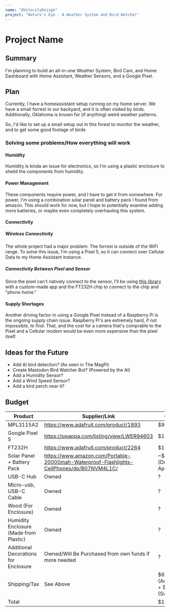 ```yaml
---
name: "@VelocityDeisgn"
project: "Nature's Eye - A Weather System and Bird Watcher"
---
```


# Project Name

## Summary

I'm planning to build an all-in-one Weather System, Bird Cam, and Home Dashboard with Home Assistant, Weather Sensors, and a Google Pixel.

## Plan

Currently, I have a homeassistant setup running on my home server.
We have a small forrest in our backyard, and it is often visited by birds.
Additionally, Oklahoma is known for (if anything) weird weather patterns.

So, I'd like to set up a small setup out in this forest to monitor the weather, and to get some good footage of birds

### Solving some problems/How everything will work
#### Humidity
Humidity is kinda an issue for electronics, so I'm using a plastic enclosure to sheild the components from humidity.

#### Power Management
These components require power, and I have to get it from somewhere. For power, I'm using a combination solar panel and battery pack I found from amazon. This should work for now, but I hope to potentially examine adding more batteries, or maybe even completely overhauling this system.

#### Connectivity
##### Wireless Connectivity
The whole project had a major problem: The forrest is outside of the WiFi range. To solve this issue, I'm using a Pixel 5, so it can connect over Cellular Data to my Home Assistant instance.

##### Connectivity Between Pixel and Sensor
Since the pixel can't natively connect to the sensor, I'll be using [this library](https://github.com/3cky/usb-i2c-android) with a custom-made app and the FT232H chip to connect to the chip and "phone home."

#### Supply Shortages
Another driving factor in using a Google Pixel instead of a Raspberry Pi is the ongoing supply chain issue. Raspberry Pi's are extremely hard, if not impossible, to find. That, and the cost for a camera that's comprable to the Pixel and a Cellular modem would be even more expensive than the pixel itself.

## Ideas for the Future
 - Add AI bird detection? (As seen in The MagPi)
 - Create Mastodon Bird Watcher Bot? (Powered by the AI)
 - Add a Humidity Sensor?
 - Add a Wind Speed Sensor?
 - Add a bird perch near it?

## Budget

| Product         | Supplier/Link                         | Cost   |
| --------------- | ------------------------------------- | ------ |
| MPL3115A2 | https://www.adafruit.com/product/1893 | $9.95 |
| Google Pixel 5 | https://swappa.com/listing/view/LWER94603 | $134 |
| FT232H  | https://www.adafruit.com/product/2264 | $14.95 |
| Solar Panel + Battery Pack | https://www.amazon.com/Portable-20000mah-Waterproof-Flashlights-CellPhones/dp/B07NVM4L1C/ | ~$16.80 (Deal Applied) |
| USB-C Hub | Owned | ? |
| Micro-usb, USB-C Cable | Owned | ? |
| Wood (For Enclosure) | Owned | ? |
| Humidity Enclosure (Made from Plastic) | Owned | ? |
| Additional Decorations for Enclosure | Owned/Will Be Purchased from own funds if more needed | ? |
| Shipping/Tax | See Above | $6.00 (AdaFruit) + $7.98 (Swappa) |
| Total           |                                       | $193.91 |
